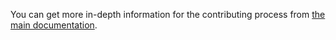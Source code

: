 You can get more in-depth information for the contributing process from [the main documentation](http://docs.unikraft.org/developers-app.html#).
